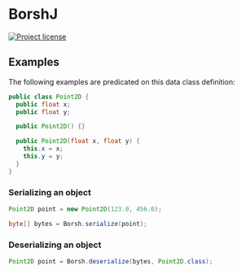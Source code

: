 # BorshJ

[![Project license](https://img.shields.io/badge/license-Public%20Domain-blue.svg)](https://unlicense.org)

## Examples

The following examples are predicated on this data class definition:

```java
public class Point2D {
  public float x;
  public float y;

  public Point2D() {}

  public Point2D(float x, float y) {
    this.x = x;
    this.y = y;
  }
}
```

### Serializing an object

```java
Point2D point = new Point2D(123.0, 456.0);

byte[] bytes = Borsh.serialize(point);
```

### Deserializing an object

```java
Point2D point = Borsh.deserialize(bytes, Point2D.class);
```
